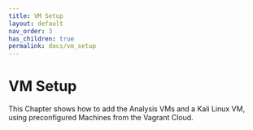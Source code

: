 ```yaml
---
title: VM Setup
layout: default
nav_order: 3
has_children: true
permalink: docs/vm_setup
---
```


# VM Setup

This Chapter shows how to add the Analysis VMs and a Kali Linux VM, using preconfigured Machines from the Vagrant Cloud.
